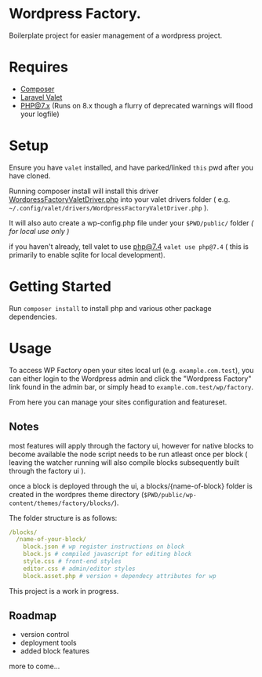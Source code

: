 # Wordpress Factory.

Boilerplate project for easier management of a wordpress project.

# Requires
- [Composer](https://getcomposer.org/)
- [Laravel Valet](https://laravel.com/docs/9.x/valet)
- PHP@7.x (Runs on 8.x though a flurry of deprecated warnings will flood your logfile)

# Setup
Ensure you have `valet` installed, and have parked/linked `this` pwd after you have cloned.

Running composer install will install this driver [WordpressFactoryValetDriver.php](https://gist.github.com/permpkin/f1c0434796c3c9230f39a1704637a3f4) into your valet drivers folder ( e.g. `~/.config/valet/drivers/WordpressFactoryValetDriver.php` ).

It will also auto create a wp-config.php file under your `$PWD/public/` folder *( for local use only )*

if you haven't already, tell valet to use php@7.4 `valet use php@7.4` ( this is primarily to enable sqlite for local development).

# Getting Started

Run `composer install` to install php and various other package dependencies.

# Usage
To access WP Factory open your sites local url (e.g. `example.com.test`), you can either login to the Wordpress admin and click the "Wordpress Factory" link found in the admin bar, or simply head to `example.com.test/wp/factory`.

From here you can manage your sites configuration and featureset.

## Notes

most features will apply through the factory ui, however for native blocks to become available the node script needs to be run atleast once per block ( leaving the watcher running will also compile blocks subsequently built through the factory ui ).

once a block is deployed through the ui, a blocks/{name-of-block} folder is created in the wordpres theme directory (`$PWD/public/wp-content/themes/factory/blocks/`).

The folder structure is as follows:
```yaml
/blocks/
  /name-of-your-block/
    block.json # wp register instructions on block
    block.js # compiled javascript for editing block
    style.css # front-end styles
    editor.css # admin/editor styles
    block.asset.php # version + dependecy attributes for wp
```

This project is a work in progress.

## Roadmap

- version control
- deployment tools
- added block features

more to come...